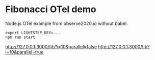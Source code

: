 # Fibonacci OTel demo

Node.js OTel example from observe2020.io without babel.

```
export LIGHTSTEP_KEY=...
npm run start
```

http://127.0.0.1:3000/fib?i=10&parallel=false
http://127.0.0.1:3000/fib?i=10&parallel=true
